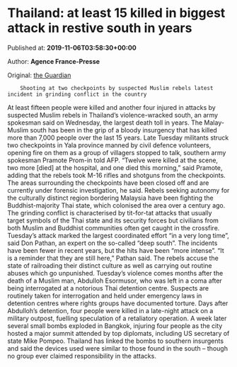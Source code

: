 
# Thailand: at least 15 killed in biggest attack in restive south in years

Published at: **2019-11-06T03:58:30+00:00**

Author: **Agence France-Presse**

Original: [the Guardian](https://www.theguardian.com/world/2019/nov/06/dead-killed-in-biggest-attack-in-thailands-restive-south-in-years)


        Shooting at two checkpoints by suspected Muslim rebels latest incident in grinding conflict in the country
      
At least fifteen people were killed and another four injured in attacks by suspected Muslim rebels in Thailand’s violence-wracked south, an army spokesman said on Wednesday, the largest death toll in years.
The Malay-Muslim south has been in the grip of a bloody insurgency that has killed more than 7,000 people over the last 15 years.
Late Tuesday militants struck two checkpoints in Yala province manned by civil defence volunteers, opening fire on them as a group of villagers stopped to talk, southern army spokesman Pramote Prom-in told AFP.
“Twelve were killed at the scene, two more [died] at the hospital, and one died this morning,” said Pramote, adding that the rebels took M-16 rifles and shotguns from the checkpoints.
The areas surrounding the checkpoints have been closed off and are currently under forensic investigation, he said.
Rebels seeking autonomy for the culturally distinct region bordering Malaysia have been fighting the Buddhist-majority Thai state, which colonised the area over a century ago.
The grinding conflict is characterised by tit-for-tat attacks that usually target symbols of the Thai state and its security forces but civilians from both Muslim and Buddhist communities often get caught in the crossfire.
Tuesday’s attack marked the largest coordinated effort “in a very long time”, said Don Pathan, an expert on the so-called “deep south”.
The incidents have been fewer in recent years, but the hits have been “more intense”.
“It is a reminder that they are still here,” Pathan said.
The rebels accuse the state of railroading their distinct culture as well as carrying out routine abuses which go unpunished.
Tuesday’s violence comes months after the death of a Muslim man, Abdulloh Esormusor, who was left in a coma after being interrogated at a notorious Thai detention centre.
Suspects are routinely taken for interrogation and held under emergency laws in detention centres where rights groups have documented torture.
Days after Abdulloh’s detention, four people were killed in a late-night attack on a military outpost, fuelling speculation of a retaliatory operation.
A week later several small bombs exploded in Bangkok, injuring four people as the city hosted a major summit attended by top diplomats, including US secretary of state Mike Pompeo.
Thailand has linked the bombs to southern insurgents and said the devices used were similar to those found in the south – though no group ever claimed responsibility in the attacks.
